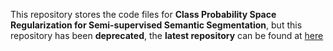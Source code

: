 This repository stores the code files for **Class Probability Space Regularization  for Semi-supervised Semantic Segmentation**, but this repository has been **deprecated**, the **latest repository** can be found at [here](https://github.com/PixelSegTech/CPSR)
